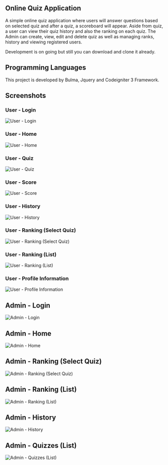 ## Online Quiz Application
A simple online quiz application where users will answer questions based on selected quiz and after a quiz, a scoreboard will appear. Aside from quiz, a user can view their quiz history and also the ranking on each quiz. The Admin can create, view, edit and delete quiz as well as managing ranks, history and viewing registered users.

Development is on going but still you can download and clone it already.

## Programming Languages
This project is developed by Bulma, Jquery and Codeigniter 3 Framework.

## Screenshots
### User - Login
![User - Login](sceenshots/user/01.%20Login.PNG)
### User - Home
![User - Home](sceenshots/user/02.%20Home.PNG)
### User - Quiz
![User - Quiz](sceenshots/user/03.%20Quiz.PNG)
### User - Score
![User - Score](sceenshots/user/04.%20Score.PNG)
### User - History
![User - History](sceenshots/user/05.%20History.PNG)
### User - Ranking (Select Quiz)
![User - Ranking (Select Quiz)](sceenshots/user/06.%20Ranking%20-%20Select%20Quiz.PNG)
### User - Ranking (List)
![User - Ranking (List)](sceenshots/user/07.%20Ranking%20-%20List.PNG)
### User - Profile Information
![User - Profile Information](sceenshots/user/08.%20User%20Profile%20Information.PNG)

## Admin - Login
![Admin - Login](sceenshots/admin/01.%20Login.PNG)
## Admin - Home
![Admin - Home](sceenshots/admin/02.%20Home.PNG)
## Admin - Ranking (Select Quiz)
![Admin - Ranking (Select Quiz)](sceenshots/admin/03.%20Ranking%20-%20Select%20Quiz.PNG)
## Admin - Ranking (List)
![Admin - Ranking (List)](sceenshots/admin/04.%20Ranking%20-%20List.PNG)
## Admin - History
![Admin - History](sceenshots/admin/05.%20History.PNG)
## Admin - Quizzes (List)
![Admin - Quizzes (List)](master/sceenshots/admin/06.%20Quizzes.PNG)